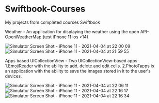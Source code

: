 # Swiftbook-Courses

My projects from completed courses Swiftbook

Weather - An application for displaying the weather using the open API-OpenWeatherMap.(test iPhone 11 ios >14)

![Simulator Screen Shot - iPhone 11 - 2021-04-04 at 22 00 09](https://user-images.githubusercontent.com/76879483/113518854-850dc200-9591-11eb-9903-98591464ce33.png) ![Simulator Screen Shot - iPhone 11 - 2021-04-04 at 21 59 55](https://user-images.githubusercontent.com/76879483/113518856-86d78580-9591-11eb-88f4-6c7c2e5475d6.png)

Apps based  UICollectionView - Two UICollectionView-based apps:
1.EmojiReader with the ability to add, delete and edit cells.
2.PhotoTapps is an application with the ability to save the images stored in it to the user's devices.

![Simulator Screen Shot - iPhone 11 - 2021-04-04 at 22 06 11](https://user-images.githubusercontent.com/76879483/113519240-a53e8080-9593-11eb-9fd3-ac5ef9d9d574.png) ![Simulator Screen Shot - iPhone 11 - 2021-04-04 at 22 16 17](https://user-images.githubusercontent.com/76879483/113519243-a66fad80-9593-11eb-9748-65ca5f832863.png) ![Simulator Screen Shot - iPhone 11 - 2021-04-04 at 22 16 34](https://user-images.githubusercontent.com/76879483/113519245-a8397100-9593-11eb-8200-25dff295d257.png)


